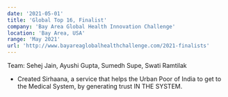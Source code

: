 ```yaml
---
date: '2021-05-01'
title: 'Global Top 16, Finalist'
company: 'Bay Area Global Health Innovation Challenge'
location: 'Bay Area, USA'
range: 'May 2021'
url: 'http://www.bayareaglobalhealthchallenge.com/2021-finalists'
---
```


Team: Sehej Jain, Ayushi Gupta, Sumedh Supe, Swati Ramtilak

- Created Sirhaana, a service that helps the Urban Poor of India to get to the Medical System, by generating trust IN THE SYSTEM.
